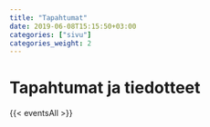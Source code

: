 ```yaml
---
title: "Tapahtumat"
date: 2019-06-08T15:15:50+03:00
categories: ["sivu"]
categories_weight: 2
---
```

# Tapahtumat ja tiedotteet
{{< eventsAll >}}
